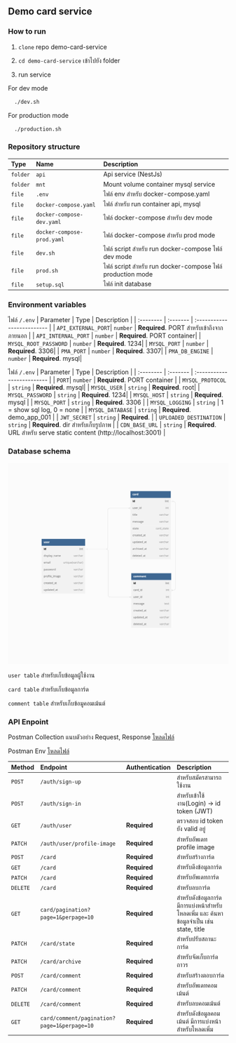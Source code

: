## Demo card service

### How to run

1. `clone` repo demo-card-service

2. `cd demo-card-service` เข้าไปยัง folder 

3. run service

For dev mode

```bash
  ./dev.sh
```

For production mode

```bash
  ./production.sh
```
### Repository structure

| Type     | Name                       | Description                                                |
| :------- | :------------------------- | :--------------------------------------------------------- |
| `folder` | `api`                      | Api service (NestJs)                                       |
| `folder` | `mnt`                      | Mount volume container mysql service                       |
| `file`   | `.env`                     | ไฟล์ env สำหรับ docker-compose.yaml                        |
| `file`   | `docker-compose.yaml`      | ไฟล์ สำหรับ run container api, mysql                       |
| `file`   | `docker-compose-dev.yaml`  | ไฟล์ docker-compose สำหรับ dev mode                        |
| `file`   | `docker-compose-prod.yaml` | ไฟล์ docker-compose สำหรับ prod mode                       |
| `file`   | `dev.sh`                   | ไฟล์ script สำหรับ run docker-compose ไฟล์ dev mode        |
| `file`   | `prod.sh`                  | ไฟล์ script สำหรับ run docker-compose ไฟล์ production mode |
| `file`   | `setup.sql`                  | ไฟล์ init database |

### Environment variables

ไฟล์ `/.env`
| Parameter | Type | Description |
| :-------- | :------- | :------------------------- |
| `API_EXTERNAL_PORT`| `number` | **Required**. PORT สำหรับเข้าถึงจากภายนอก |
| `API_INTERNAL_PORT` | `number` | **Required**. PORT container|
| `MYSQL_ROOT_PASSWORD` | `number` | **Required**. 1234|
| `MYSQL_PORT` | `number` | **Required**. 3306|
| `PMA_PORT` | `number` | **Required**. 3307|
| `PMA_DB_ENGINE` | `number` | **Required**. mysql|

ไฟล์ `/.env`
| Parameter | Type | Description |
| :-------- | :------- | :------------------------- |
| `PORT`| `number` | **Required**. PORT container |
| `MYSQL_PROTOCOL` | `string` | **Required**. mysql|
| `MYSQL_USER` | `string` | **Required**. root|
| `MYSQL_PASSWORD` | `string` | **Required**. 1234|
| `MYSQL_HOST` | `string` | **Required**. mysql |
| `MYSQL_PORT` | `string` | **Required**. 3306 |
| `MYSQL_LOGGING` | `string` | 1 = show sql log, 0 = none |
| `MYSQL_DATABASE` | `string` | **Required**. demo_app_001 |
| `JWT_SECRET` | `string` | **Required**. |
| `UPLOADED_DESTINATION` | `string` | **Required**. dir สำหรับเก็บรูปภาพ |
| `CDN_BASE_URL` | `string` | **Required**. URL สำหรับ serve static content (http://localhost:3001) |

### Database schema

![Database schema](doc/database-schema.png)

`user table` สำหรับเก็บข้อมูลผู้ใช้งาน

`card table` สำหรับเก็บข้อมูลการ์ด

`comment table` สำหรับเก็บข้อมูคอมเม้นต์

### API Enpoint

Postman Collection แนบตัวอย่าง Request, Response [โหลดไฟล์](doc/demo_app_001.postman_collection.json)

Postman Env [โหลดไฟล์](doc/demo.postman_environment.json)

| Method   | Endpoint                                    | Authentication | Description                                                                               |
| :------- | :------------------------------------------ | :------------- | :---------------------------------------------------------------------------------------- |
| `POST`   | `/auth/sign-up`                             |                | สำหรับสมัครสามารถใช้งาน                                                                   |
| `POST`   | `/auth/sign-in`                             |                | สำหรับเข้าใช้งาน(Login) -> id token (JWT)                                                 |
| `GET`    | `/auth/user`                                | **Required**   | ตรวจสอบ id token ยัง valid อยู่                                                           |
| `PATCH`  | `/auth/user/profile-image`                  | **Required**   | สำหรับอัพเดท profile image                                                                |
| `POST`   | `/card`                                     | **Required**   | สำหรับสร้างการ์ด                                                                          |
| `GET`    | `/card`                                     | **Required**   | สำหรับดึงข้อมูลการ์ด                                                                      |
| `PATCH`  | `/card`                                     | **Required**   | สำหรับอัพเดทการ์ด                                                                         |
| `DELETE` | `/card`                                     | **Required**   | สำหรับลบการ์ด                                                                             |
| `GET`    | `card/pagination?page=1&perpage=10`         | **Required**   | สำหรับดังข้อมูลการ์ด มีการแบ่งหน้าสำหรับโหลดเพิ่ม และ ค้นหาข้อมูลจำเป็น เช่น state, title |
| `PATCH`  | `/card/state`                               | **Required**   | สำหรับปรับสถานะการ์ด                                                                      |
| `PATCH`  | `/card/archive`                             | **Required**   | สำหรับจัดเก็บการ์ดถาวร                                                                    |
| `POST`   | `/card/comment`                             | **Required**   | สำหรับสร้างตอบการ์ด                                                                       |
| `PATCH`  | `/card/comment`                             | **Required**   | สำหรับอัพเดทคอมเม้นต์                                                                     |
| `DELETE` | `/card/comment`                             | **Required**   | สำหรับลบคอมเม้นต์                                                                         |
| `GET`    | `card/comment/pagination?page=1&perpage=10` | **Required**   | สำหรับดังข้อมูลคอมเม้นต์ มีการแบ่งหน้าสำหรับโหลดเพิ่ม                                     |
